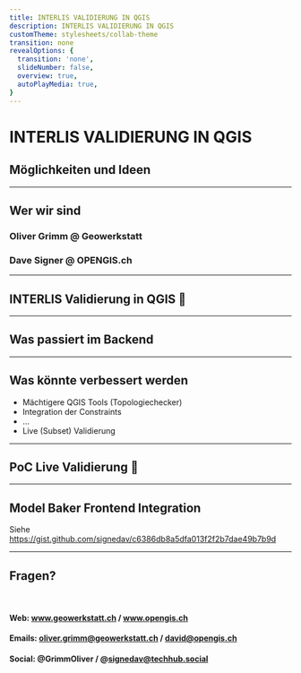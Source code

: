 ```yaml
---
title: INTERLIS VALIDIERUNG IN QGIS
description: INTERLIS VALIDIERUNG IN QGIS
customTheme: stylesheets/collab-theme
transition: none
revealOptions: {
  transition: 'none',
  slideNumber: false,
  overview: true,
  autoPlayMedia: true,
}
---
```


# INTERLIS VALIDIERUNG IN QGIS
## Möglichkeiten und Ideen

---

## Wer wir sind

### Oliver Grimm @ Geowerkstatt 

### Dave Signer @ OPENGIS.ch

---

## INTERLIS Validierung in QGIS 🎥

<!-- Dave's stage -->

---

## Was passiert im Backend

<!-- Oli's stage -->

---

## Was könnte verbessert werden

  - Mächtigere QGIS Tools (Topologiechecker)
  - Integration der Constraints
  - ...
  - Live (Subset) Validierung 

<!-- Dave's stage -->

---

## PoC Live Validierung 🎥

<!-- Oli's stage -->

---

## Model Baker Frontend Integration

Siehe https://gist.github.com/signedav/c6386db8a5dfa013f2f2b7dae49b7b9d
<!-- Dave's stage -->

---

## Fragen?
<br>

#### Web: www.geowerkstatt.ch / www.opengis.ch
#### Emails: oliver.grimm@geowerkstatt.ch / david@opengis.ch 
#### Social: @GrimmOliver / @signedav@techhub.social

